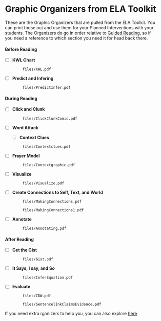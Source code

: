 # Graphic Organizers from ELA Toolkit

These are the Graphic Organizers that are pulled from the ELA Toolkit. You can print these out and use them for your Planned Interventions with your students. The Organizers do go in order relative to [Guided Reading](guidedreading.md), so if you need a reference to which section you need it for head back there.

<!-- tabs:start -->

#### **Before Reading**

- [ ] **KWL Chart**

```pdf
 		files/KWL.pdf
```

- [ ] **Predict and Infering**

```pdf
 		files/PredictInfer.pdf
```

#### **During Reading**

- [ ] **Click and Clunk**

```pdf
		files/ClickClunkComic.pdf
```

- [ ] **Word Attack**

	- [ ] **Context Clues**

```pdf
		files/Contextclues.pdf
```

- [ ] **Frayer Model**

```pdf
		files/Contextgraphic.pdf
```

- [ ] **Visualize**

```pdf
		files/Visualize.pdf
```

- [ ] **Create Connections to Self, Text, and World**

```pdf
 		files/MakingConnections.pdf
```

```pdf
		files/MakingConnections1.pdf
```

- [ ] **Annotate**

```pdf
 		files/Annotating.pdf
```

#### **After Reading**

- [ ] **Get the Gist**

```pdf
		files/Gist.pdf
```
- [ ] **It Says, I say, and So**

```pdf
		files/InferEquation.pdf
```

- [ ] **Evaluate**

```pdf
		files/CDW.pdf
```

```pdf
		files/SentencelinkClaimsEvidence.pdf
```


<!-- tabs:end -->

If you need extra rganizers to help you, you can also explore [here](extraorg.md)
